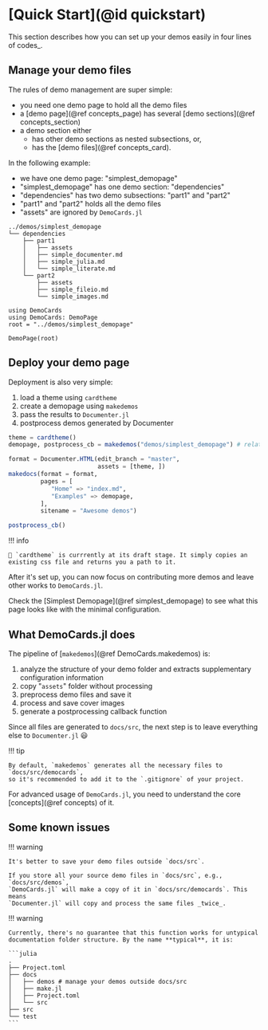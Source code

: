 # [Quick Start](@id quickstart)

This section describes how you can set up your demos easily in four lines of codes_.

## Manage your demo files

The rules of demo management are super simple:

* you need one demo page to hold all the demo files
* a [demo page](@ref concepts_page) has several [demo sections](@ref concepts_section)
* a demo section either
    * has other demo sections as nested subsections, or,
    * has the [demo files](@ref concepts_card).

In the following example:

* we have one demo page: "simplest_demopage"
* "simplest_demopage" has one demo section: "dependencies"
* "dependencies" has two demo subsections: "part1" and "part2"
* "part1" and "part2" holds all the demo files
* "assets" are ignored by `DemoCards.jl`

```text
../demos/simplest_demopage
└── dependencies
    ├── part1
    │   ├── assets
    │   ├── simple_documenter.md
    │   ├── simple_julia.md
    │   └── simple_literate.md
    └── part2
        ├── assets
        ├── simple_fileio.md
        └── simple_images.md
```

```@setup simplest_demopage
using DemoCards
using DemoCards: DemoPage
root = "../demos/simplest_demopage"
```

```@repl simplest_demopage
DemoPage(root)
```

## Deploy your demo page

Deployment is also very simple:

1. load a theme using `cardtheme`
2. create a demopage using `makedemos`
3. pass the results to `Documenter.jl`
4. postprocess demos generated by Documenter

```julia
theme = cardtheme()
demopage, postprocess_cb = makedemos("demos/simplest_demopage") # relative path to docs/

format = Documenter.HTML(edit_branch = "master",
                         assets = [theme, ])
makedocs(format = format,
         pages = [
            "Home" => "index.md",
            "Examples" => demopage,
         ],
         sitename = "Awesome demos")

postprocess_cb()
```

!!! info

    🚧 `cardtheme` is currrently at its draft stage. It simply copies an
    existing css file and returns you a path to it.

After it's set up, you can now focus on contributing more demos and leave
other works to `DemoCards.jl`.

Check the [Simplest Demopage](@ref simplest_demopage) to see what this page
looks like with the minimal configuration.

## What DemoCards.jl does

The pipeline of [`makedemos`](@ref DemoCards.makedemos) is:

1. analyze the structure of your demo folder and extracts supplementary configuration information
2. copy "`assets`" folder without processing
3. preprocess demo files and save it
4. process and save cover images
5. generate a postprocessing callback function

Since all files are generated to `docs/src`, the next step is to leave everything else
to `Documenter.jl` 😃

!!! tip

    By default, `makedemos` generates all the necessary files to `docs/src/democards`,
    so it's recommended to add it to the `.gitignore` of your project.

For advanced usage of `DemoCards.jl`, you need to understand the core [concepts](@ref concepts) of it.

## Some known issues

!!! warning

    It's better to save your demo files outside `docs/src`.

    If you store all your source demo files in `docs/src`, e.g., `docs/src/demos`,
    `DemoCards.jl` will make a copy of it in `docs/src/democards`. This means
    `Documenter.jl` will copy and process the same files _twice_.

!!! warning

    Currently, there's no guarantee that this function works for untypical
    documentation folder structure. By the name **typical**, it is:

    ```julia
    .
    ├── Project.toml
    ├── docs
    │   ├── demos # manage your demos outside docs/src
    │   ├── make.jl
    │   ├── Project.toml
    │   └── src
    ├── src
    └── test
    ```
